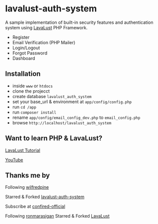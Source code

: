# lavalust-auth-system
A sample implementation of built-in security features and authentication system using [LavaLust](https://github.com/ronmarasigan/LavaLust) PHP Framework.


- Register
- Email Verification (PHP Mailer)
- Login/Logout
- Forgot Password
- Dashboard <User Role Management>

## Installation

- inside `www` or `htdocs`
- clone the projecct
- create database `lavalust_auth_system`
- set your base_url & environment at `app/config/config.php`
- run `cd /app`
- run `composer install`
- rename `app/config/email_config_dev.php` to `email_config.php`
- browse `http://localhost/lavalust_auth_system`

## Want to learn PHP & LavaLust?

[LavaLust Tutorial](https://github.com/ronmarasigan/LavaLust)

[YouTube](https://www.youtube.com/@confired-official/)

## Thanks me by

Following [wilfredpine](https://github.com/wilfredpine/wilfredpine)

Starred & Forked [lavalust-auth-system](https://github.com/wilfredpine/lavalust-auth-system)

Subscribe at [confired-official](https://www.youtube.com/@confired-official/)

Following [ronmarasigan](https://github.com/ronmarasigan)
Starred & Forked [LavaLust](https://github.com/ronmarasigan/LavaLust)


